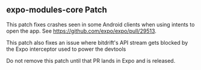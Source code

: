 ## expo-modules-core Patch

This patch fixes crashes seen in some Android clients when using intents to open the app. See https://github.com/expo/expo/pull/29513.

This patch also fixes an issue where bitdrift's API stream gets blocked by the Expo interceptor used to power the devtools

Do not remove this patch until that PR lands in Expo and is released.
